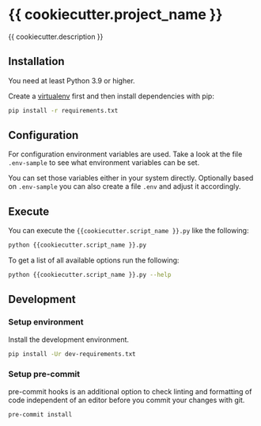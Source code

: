 # {{ cookiecutter.project_name }}

{{ cookiecutter.description }}

## Installation

You need at least Python 3.9 or higher.

Create a [virtualenv](https://packaging.python.org/en/latest/guides/installing-using-pip-and-virtual-environments/) first and then install dependencies with pip:

```bash
pip install -r requirements.txt
```

## Configuration

For configuration environment variables are used. Take a look at the file `.env-sample` to see what environment variables can be set.

You can set those variables either in your system directly. Optionally based on `.env-sample` you can also create a file `.env` and adjust it
accordingly.

## Execute

You can execute the `{{cookiecutter.script_name }}.py` like the following:

```bash
python {{cookiecutter.script_name }}.py
```

To get a list of all available options run the following:

```bash
python {{cookiecutter.script_name }}.py --help
```

## Development

### Setup environment

Install the development environment.

```bash
pip install -Ur dev-requirements.txt
```

### Setup pre-commit

pre-commit hooks is an additional option to check linting and formatting of code independent of an editor before you commit your changes with git.

```bash
pre-commit install
```
